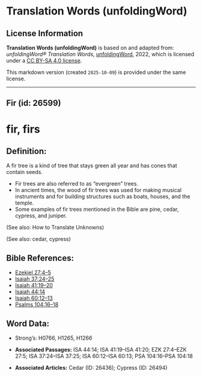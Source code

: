 # Translation Words (unfoldingWord)

## License Information

**Translation Words (unfoldingWord)** is based on and adapted from: _unfoldingWord® Translation Words_, [unfoldingWord](https://unfoldingword.org/utw), 2022, which is licensed under a [CC BY-SA 4.0 license](https://creativecommons.org/licenses/by-sa/4.0/legalcode.en).

This markdown version (created `2025-10-09`) is provided under the same license.



--------------------------------

## Fir (id: 26599)

fir, firs
=========

Definition:
-----------

A fir tree is a kind of tree that stays green all year and has cones that contain seeds.

* Fir trees are also referred to as “evergreen” trees.
* In ancient times, the wood of fir trees was used for making musical instruments and for building structures such as boats, houses, and the temple.
* Some examples of fir trees mentioned in the Bible are pine, cedar, cypress, and juniper.

(See also: How to Translate Unknowns)

(See also: cedar, cypress)

Bible References:
-----------------

* [Ezekiel 27:4–5](https://ref.ly/Ezek27:4-Ezek27:5)
* [Isaiah 37:24–25](https://ref.ly/Isa37:24-Isa37:25)
* [Isaiah 41:19–20](https://ref.ly/Isa41:19-Isa41:20)
* [Isaiah 44:14](https://ref.ly/Isa44:14)
* [Isaiah 60:12–13](https://ref.ly/Isa60:12-Isa60:13)
* [Psalms 104:16–18](https://ref.ly/Ps104:16-Ps104:18)

Word Data:
----------

* Strong’s: H0766, H1265, H1266

* **Associated Passages:** ISA 44:14; ISA 41:19–ISA 41:20; EZK 27:4–EZK 27:5; ISA 37:24–ISA 37:25; ISA 60:12–ISA 60:13; PSA 104:16–PSA 104:18
* **Associated Articles:** Cedar (ID: 26436); Cypress (ID: 26494)

